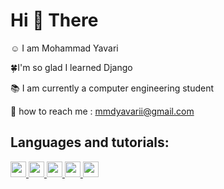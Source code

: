 <h1>Hi 👋 There</h1>

<p>☺️ I am Mohammad Yavari</p>
<p>🍀I'm so glad I learned Django</p>
<p>📚 I am currently a computer engineering student</p>
<p>🤙 how to reach me : <a href="mailto:mmdyavarii@gmail.com">mmdyavarii@gmail.com</a></p>

<h2>Languages and tutorials:</h2>
<div>
    <a href="https://botostart.ir/courses/html-css">
        <img width="25" src="https://img.freepik.com/free-icon/html-5_318-566077.jpg" alt="">
    </a>
    <a href="https://botostart.ir/courses/html-css">
        <img width="25" src="https://upload.wikimedia.org/wikipedia/commons/thumb/6/62/CSS3_logo.svg/800px-CSS3_logo.svg.png" alt="">
    </a>
    <a href="https://botostart.ir/courses/javascript">
        <img width="25" src="https://upload.wikimedia.org/wikipedia/commons/thumb/6/6a/JavaScript-logo.png/640px-JavaScript-logo.png" alt="">
    </a>
    <a href="https://datayad.com/product/python/">
        <img width="25" src="https://upload.wikimedia.org/wikipedia/commons/thumb/c/c3/Python-logo-notext.svg/1869px-Python-logo-notext.svg.png" alt="">
    </a>
    <a href="https://botostart.ir/courses/git"></a>
    <img width="25" src="https://git-scm.com/images/logos/downloads/Git-Icon-1788C.png" alt="">
</div>
